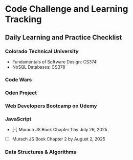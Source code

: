 # Code Challenge and Learning Tracking

## Daily Learning and Practice Checklist

### Colorado Technical University
- Fundamentals of Software Design: CS374
- NoSQL Databases: CS378
  
### Code Wars

### Oden Project

### Web Developers Bootcamp on Udemy

### JavaScript
- [-] Murach JS Book Chapter 1 by July 26, 2025
- [ ] Murach JS Book Chapter 2 by August 2, 2025

### Data Structures & Algorithms



